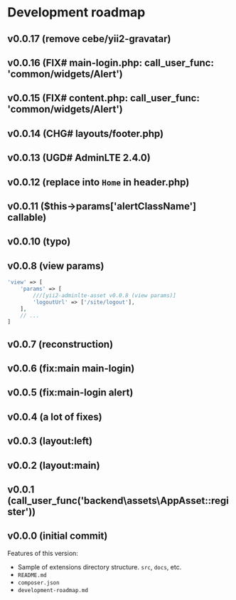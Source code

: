# Development roadmap

## v0.0.17 (remove cebe/yii2-gravatar)


## v0.0.16 (FIX# main-login.php: call_user_func: 'common/widgets/Alert')


## v0.0.15 (FIX# content.php: call_user_func: 'common/widgets/Alert')


## v0.0.14 (CHG# layouts/footer.php)


## v0.0.13 (UGD# AdminLTE 2.4.0)


## v0.0.12 (replace into `Home` in header.php)


## v0.0.11 ($this->params['alertClassName'] callable)


## v0.0.10 (typo)


## v0.0.8 (view params)

```php
'view' => [
    'params' => [
        ///[yii2-adminlte-asset v0.0.8 (view params)]
        'logoutUrl' => ['/site/logout'],
    ],
    // ...
]
```


## v0.0.7 (reconstruction)


## v0.0.6 (fix:main main-login)


## v0.0.5 (fix:main-login alert)


## v0.0.4 (a lot of fixes)


## v0.0.3 (layout:left)


## v0.0.2 (layout:main)


## v0.0.1 (call_user_func('backend\assets\AppAsset::register'))


## v0.0.0 (initial commit)

Features of this version:

* Sample of extensions directory structure. `src`, `docs`, etc.
* `README.md`
* `composer.json`
* `development-roadmap.md`
